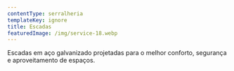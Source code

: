 ```yaml
---
contentType: serralheria
templateKey: ignore
title: Escadas
featuredImage: /img/service-18.webp
---
```

Escadas em aço galvanizado projetadas para o melhor conforto, segurança e aproveitamento de espaços.